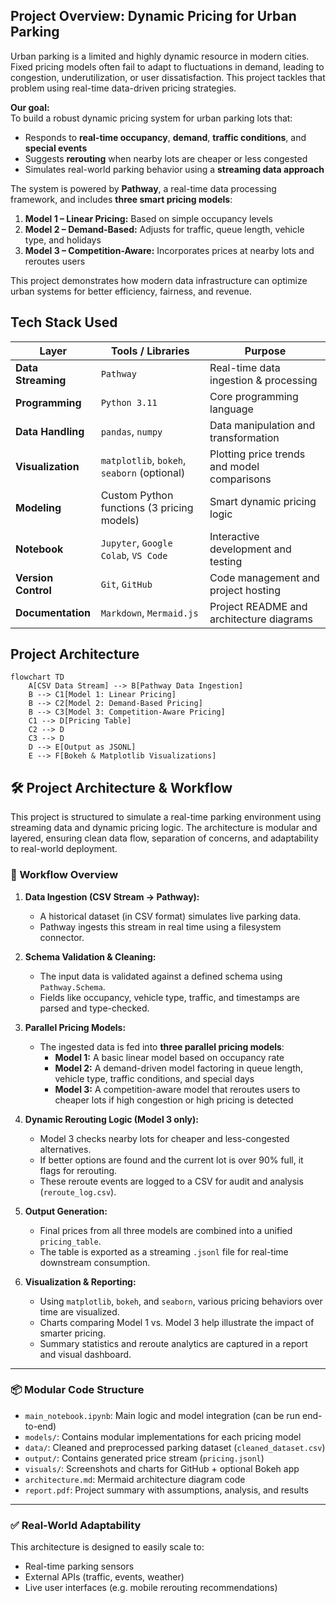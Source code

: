 ## Project Overview: Dynamic Pricing for Urban Parking

Urban parking is a limited and highly dynamic resource in modern cities. Fixed pricing models often fail to adapt to fluctuations in demand, leading to congestion, underutilization, or user dissatisfaction. This project tackles that problem using real-time data-driven pricing strategies.

**Our goal:**  
To build a robust dynamic pricing system for urban parking lots that:

- Responds to **real-time occupancy**, **demand**, **traffic conditions**, and **special events**
- Suggests **rerouting** when nearby lots are cheaper or less congested
- Simulates real-world parking behavior using a **streaming data approach**

The system is powered by **Pathway**, a real-time data processing framework, and includes **three smart pricing models**:

1. **Model 1 – Linear Pricing:** Based on simple occupancy levels  
2. **Model 2 – Demand-Based:** Adjusts for traffic, queue length, vehicle type, and holidays  
3. **Model 3 – Competition-Aware:** Incorporates prices at nearby lots and reroutes users

This project demonstrates how modern data infrastructure can optimize urban systems for better efficiency, fairness, and revenue.




## Tech Stack Used

| Layer              | Tools / Libraries                              | Purpose                                        |
|--------------------|------------------------------------------------|------------------------------------------------|
| **Data Streaming** | `Pathway`                                      | Real-time data ingestion & processing          |
| **Programming**    | `Python 3.11`                                  | Core programming language                      |
| **Data Handling**  | `pandas`, `numpy`                              | Data manipulation and transformation           |
| **Visualization**  | `matplotlib`, `bokeh`, `seaborn` (optional)    | Plotting price trends and model comparisons    |
| **Modeling**       | Custom Python functions (3 pricing models)     | Smart dynamic pricing logic                    |
| **Notebook**       | `Jupyter`, `Google Colab`, `VS Code`           | Interactive development and testing            |
| **Version Control**| `Git`, `GitHub`                                | Code management and project hosting            |
| **Documentation**  | `Markdown`, `Mermaid.js`                       | Project README and architecture diagrams       |




## Project Architecture

```mermaid
flowchart TD
    A[CSV Data Stream] --> B[Pathway Data Ingestion]
    B --> C1[Model 1: Linear Pricing]
    B --> C2[Model 2: Demand-Based Pricing]
    B --> C3[Model 3: Competition-Aware Pricing]
    C1 --> D[Pricing Table]
    C2 --> D
    C3 --> D
    D --> E[Output as JSONL]
    E --> F[Bokeh & Matplotlib Visualizations]
```




## 🛠️ Project Architecture & Workflow

This project is structured to simulate a real-time parking environment using streaming data and dynamic pricing logic. The architecture is modular and layered, ensuring clean data flow, separation of concerns, and adaptability to real-world deployment.

### 🔄 Workflow Overview

1. **Data Ingestion (CSV Stream → Pathway):**  
   - A historical dataset (in CSV format) simulates live parking data.
   - Pathway ingests this stream in real time using a filesystem connector.

2. **Schema Validation & Cleaning:**  
   - The input data is validated against a defined schema using `Pathway.Schema`.
   - Fields like occupancy, vehicle type, traffic, and timestamps are parsed and type-checked.

3. **Parallel Pricing Models:**
   - The ingested data is fed into **three parallel pricing models**:
     - **Model 1:** A basic linear model based on occupancy rate
     - **Model 2:** A demand-driven model factoring in queue length, vehicle type, traffic conditions, and special days
     - **Model 3:** A competition-aware model that reroutes users to cheaper lots if high congestion or high pricing is detected

4. **Dynamic Rerouting Logic (Model 3 only):**  
   - Model 3 checks nearby lots for cheaper and less-congested alternatives.
   - If better options are found and the current lot is over 90% full, it flags for rerouting.
   - These reroute events are logged to a CSV for audit and analysis (`reroute_log.csv`).

5. **Output Generation:**
   - Final prices from all three models are combined into a unified `pricing_table`.
   - The table is exported as a streaming `.jsonl` file for real-time downstream consumption.

6. **Visualization & Reporting:**
   - Using `matplotlib`, `bokeh`, and `seaborn`, various pricing behaviors over time are visualized.
   - Charts comparing Model 1 vs. Model 3 help illustrate the impact of smarter pricing.
   - Summary statistics and reroute analytics are captured in a report and visual dashboard.

---

### 📦 Modular Code Structure

- `main_notebook.ipynb`: Main logic and model integration (can be run end-to-end)
- `models/`: Contains modular implementations for each pricing model
- `data/`: Cleaned and preprocessed parking dataset (`cleaned_dataset.csv`)
- `output/`: Contains generated price stream (`pricing.jsonl`)
- `visuals/`: Screenshots and charts for GitHub + optional Bokeh app
- `architecture.md`: Mermaid architecture diagram code
- `report.pdf`: Project summary with assumptions, analysis, and results

---

### ✅ Real-World Adaptability

This architecture is designed to easily scale to:
- Real-time parking sensors
- External APIs (traffic, events, weather)
- Live user interfaces (e.g. mobile rerouting recommendations)




